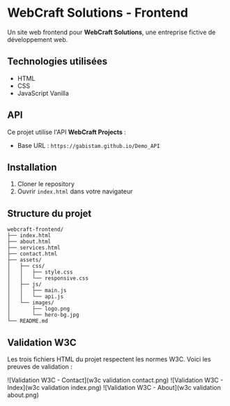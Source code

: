 
# WebCraft Solutions - Frontend

Un site web frontend pour **WebCraft Solutions**, une entreprise fictive de développement web.

## Technologies utilisées

- HTML
- CSS
- JavaScript Vanilla

## API

Ce projet utilise l'API **WebCraft Projects** :
- Base URL : `https://gabistam.github.io/Demo_API`

## Installation

1. Cloner le repository
2. Ouvrir `index.html` dans votre navigateur

## Structure du projet
```
webcraft-frontend/
├── index.html
├── about.html
├── services.html
├── contact.html
├── assets/
│   ├── css/
│   │   ├── style.css
│   │   └── responsive.css
│   ├── js/
│   │   ├── main.js
│   │   └── api.js
│   └── images/
│       ├── logo.png
│       └── hero-bg.jpg
└── README.md
```

## Validation W3C

Les trois fichiers HTML du projet respectent les normes W3C. Voici les preuves de validation :

![Validation W3C - Contact](w3c validation contact.png)
![Validation W3C - Index](w3c validation index.png)
![Validation W3C - About](w3c validation about.png)